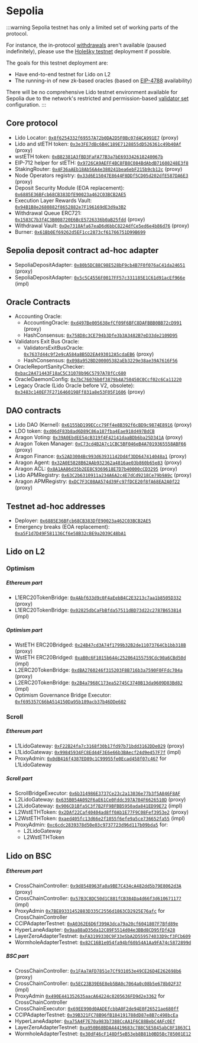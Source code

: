 # Sepolia

:::warning
Sepolia testnet has only a limited set of working parts of the protocol.

For instance, the in-protocol [withdrawals](../contracts/withdrawal-queue-erc721.md) aren't available
(paused indefinitely), please use the [Holešky testnet](./holesky.md) deployment if possible.

The goals for this testnet deployment are:

- Have end-to-end testnet for Lido on L2
- The running-in of new zk-based oracles (based on [EIP-4788](https://eips.ethereum.org/EIPS/eip-4788) availability)

There will be no comprehensive Lido testnet environment available for Sepolia due to the network's restricted
and permission-based [validator set](https://github.com/eth-clients/sepolia/issues/12) configuration.
:::


## Core protocol

- Lido Locator: [`0x8f6254332f69557A72b0DA2D5F0Bc07d4CA991E7`](https://sepolia.etherscan.io/address/0x8f6254332f69557A72b0DA2D5F0Bc07d4CA991E7) (proxy)
- Lido and stETH token: [`0x3e3FE7dBc6B4C189E7128855dD526361c49b40Af`](https://sepolia.etherscan.io/address/0x3e3FE7dBc6B4C189E7128855dD526361c49b40Af) (proxy)
- wstETH token: [`0xB82381A3fBD3FaFA77B3a7bE693342618240067b`](https://sepolia.etherscan.io/address/0xB82381A3fBD3FaFA77B3a7bE693342618240067b)
- EIP-712 helper for stETH: [`0x9726CA9AEFF4BC8FB8C084BdAbdB71608248E3f8`](https://sepolia.etherscan.io/address/0x9726CA9AEFF4BC8FB8C084BdAbdB71608248E3f8)
- StakingRouter: [`0x4F36aAEb18Ab56A4e380241bea6ebF215b9cb12c`](https://sepolia.etherscan.io/address/0x4F36aAEb18Ab56A4e380241bea6ebF215b9cb12c) (proxy)
- Node Operators registry: [`0x33d6E15047E8644F8DDf5CD05d202dfE587DA6E3`](https://sepolia.etherscan.io/address/0x33d6E15047E8644F8DDf5CD05d202dfE587DA6E3) (proxy)
- Deposit Security Module (EOA replacement): [`0x6885E36BFcb68CB383DfE90023a462C03BCB2AE5`](https://sepolia.etherscan.io/address/0x6885E36BFcb68CB383DfE90023a462C03BCB2AE5)
- Execution Layer Rewards Vault: [`0x94B1B8e2680882f8652882e7F196169dE3d9a3B2`](https://sepolia.etherscan.io/address/0x94B1B8e2680882f8652882e7F196169dE3d9a3B2)
- Withdrawal Queue ERC721: [`0x1583C7b3f4C3B008720E6BcE5726336b0aB25fdd`](https://sepolia.etherscan.io/address/0x1583C7b3f4C3B008720E6BcE5726336b0aB25fdd) (proxy)
- Withdrawal Vault: [`0xDe7318Afa67eaD6d6bbC8224dfCe5ed6e4b86d76`](https://sepolia.etherscan.io/address/0xDe7318Afa67eaD6d6bbC8224dfCe5ed6e4b86d76) (proxy)
- Burner: [`0x61Bb0Ef69262d5EF1cc2873cf61766751D99B699`](https://sepolia.etherscan.io/address/0x61Bb0Ef69262d5EF1cc2873cf61766751D99B699)

## Sepolia deposit contract ad-hoc adapter

- SepoliaDepositAdapter: [`0x80b5DC88C98E528bF9cb4B7F0f076aC41da24651`](https://sepolia.etherscan.io/address/0x80b5DC88C98E528bF9cb4B7F0f076aC41da24651) (proxy)
- SepoliaDepositAdapter: [`0x5c5C4556F0017FF57c331185E1C61d91acEf966e`](https://sepolia.etherscan.io/address/0x5c5C4556F0017FF57c331185E1C61d91acEf966e) (impl)

## Oracle Contracts

- Accounting Oracle:
  - AccountingOracle: [`0xd497Be005638efCf09F6BFC8DAFBBB0BB72cD991`](https://sepolia.etherscan.io/address/0xd497Be005638efCf09F6BFC8DAFBBB0BB72cD991) (proxy)
  - HashConsensus: [`0x758D8c3CE794b3Dfe3b3A3482B7eD33de2109D95`](https://sepolia.etherscan.io/address/0x758D8c3CE794b3Dfe3b3A3482B7eD33de2109D95)
- Validators Exit Bus Oracle:
  - ValidatorsExitBusOracle: [`0x7637d44c9f2e9cA584a8B5D2EA493012A5cdaEB6`](https://sepolia.etherscan.io/address/0x7637d44c9f2e9cA584a8B5D2EA493012A5cdaEB6) (proxy)
  - HashConsensus: [`0x098a952BD200005382aEb3229e38ae39A7616F56`](https://sepolia.etherscan.io/address/0x098a952BD200005382aEb3229e38ae39A7616F56)
- OracleReportSanityChecker: [`0xbac2A471443F18aC5C31078b96C5797A78fCc680`](https://sepolia.etherscan.io/address/0xbac2A471443F18aC5C31078b96C5797A78fCc680)
- OracleDaemonConfig: [`0x7bC76076b0f3879b4A750450C0Ccf02c6Ca11220`](https://sepolia.etherscan.io/address/0x7bC76076b0f3879b4A750450C0Ccf02c6Ca11220)
- Legacy Oracle (Lido Oracle before V2, obsolete): [`0x3483c140EF7F2716460198Ff831a8e53F05F1606`](https://sepolia.etherscan.io/address/0x3483c140EF7F2716460198Ff831a8e53F05F1606) (proxy)

## DAO contracts

- Lido DAO (Kernel): [`0x6155bD199ECcc79Ff4e8B392f6cBD9c9874E8916`](https://sepolia.etherscan.io/address/0x6155bD199ECcc79Ff4e8B392f6cBD9c9874E8916) (proxy)
- LDO token: [`0xd06dF83b8ad6D89C86a187fba4Eae918d497BdCB`](https://sepolia.etherscan.io/address/0xd06dF83b8ad6D89C86a187fba4Eae918d497BdCB)
- Aragon Voting: [`0x39A0EbdEE54cB319f4F42141daaBDb6ba25D341A`](https://sepolia.etherscan.io/address/0x39A0EbdEE54cB319f4F42141daaBDb6ba25D341A) (proxy)
- Aragon Token Manager: [`0xC73cd4B2A7c1CBC5BF046eB4A7019365558ABF66`](https://sepolia.etherscan.io/address/0xC73cd4B2A7c1CBC5BF046eB4A7019365558ABF66) (proxy)
- Aragon Finance: [`0x52AD3004Bc993d63931142Dd4f3DD647414048a1`](https://sepolia.etherscan.io/address/0x52AD3004Bc993d63931142Dd4f3DD647414048a1) (proxy)
- Aragon Agent: [`0x32A0E5828B62AAb932362a4816ae03b860b65e83`](https://sepolia.etherscan.io/address/0x32A0E5828B62AAb932362a4816ae03b860b65e83) (proxy)
- Aragon ACL: [`0x8A1AA86d35b2EE8C9369618E7D7b40000cCD3295`](https://sepolia.etherscan.io/address/0x8A1AA86d35b2EE8C9369618E7D7b40000cCD3295) (proxy)
- Lido APMRegistry: [`0x63C2b6310911a234A6A2c4E7dCd9218Ce79b9A9c`](https://sepolia.etherscan.io/address/0x63C2b6310911a234A6A2c4E7dCd9218Ce79b9A9c) (proxy)
- Aragon APMRegistry: [`0xDC7F3C08AA574d39Fc97fDCE20f8fA68EA2A0f22`](https://sepolia.etherscan.io/address/0xDC7F3C08AA574d39Fc97fDCE20f8fA68EA2A0f22) (proxy)

## Testnet ad-hoc addresses

- Deployer: [`0x6885E36BFcb68CB383DfE90023a462C03BCB2AE5`](https://sepolia.etherscan.io/address/0x6885E36BFcb68CB383DfE90023a462C03BCB2AE5)
- Emergency breaks (EOA replacement): [`0xa5F1d7D49F581136Cf6e58B32cBE9a2039C48bA1`](https://sepolia.etherscan.io/address/0xa5F1d7D49F581136Cf6e58B32cBE9a2039C48bA1)

## Lido on L2

### Optimism

##### Ethereum part

- L1ERC20TokenBridge: [`0x4Abf633d9c0F4aEebB4C2E3213c7aa1b8505D332`](https://sepolia.etherscan.io/address/0x4Abf633d9c0F4aEebB4C2E3213c7aa1b8505D332) (proxy)
- L1ERC20TokenBridge: [`0x02825dbCaFbBfda57511dBD73d22c2787B653814`](https://sepolia.etherscan.io/address/0x02825dbCaFbBfda57511dBD73d22c2787B653814) (impl)

##### Optimism part

- WstETH ERC20Bridged: [`0x24B47cd3A74f1799b32B2de11073764Cb1bb318B`](https://sepolia-optimism.etherscan.io/address/0x24B47cd3A74f1799b32B2de11073764Cb1bb318B) (proxy)
- WstETH ERC20Bridged: [`0xaB0c6F1015b644c252064155759Cdc90a6CBd50d`](https://sepolia-optimism.etherscan.io/address/0xaB0c6F1015b644c252064155759Cdc90a6CBd50d) (impl)
- L2ERC20TokenBridge: [`0xdBA2760246f315203F8B716b3a7590F0FFdc704a`](https://sepolia-optimism.etherscan.io/address/0xdBA2760246f315203F8B716b3a7590F0FFdc704a) (proxy)
- L2ERC20TokenBridge: [`0x2B4a7968C173ea52745C3740B13da9609D83Bd82`](https://sepolia-optimism.etherscan.io/address/0x2B4a7968C173ea52745C3740B13da9609D83Bd82) (impl)
- Optimism Governance Bridge Executor: [`0xf695357C66bA514150Da95b189acb37b46DDe602`](https://sepolia-optimism.etherscan.io/address/0xf695357C66bA514150Da95b189acb37b46DDe602)

### Scroll

##### Ethereum part

- L1LidoGateway: [`0xF22B24fa7c3168f30b17fd97b71bdd3162DDe029`](https://sepolia.etherscan.io/address/0xF22B24fa7c3168f30b17fd97b71bdd3162DDe029) (proxy)
- L1LidoGateway: [`0x99845934FC8Ed44F3E6e66b3BAecf24d9e457F7f`](https://sepolia.etherscan.io/address/0x99845934FC8Ed44F3E6e66b3BAecf24d9e457F7f) (impl)
- ProxyAdmin: [`0x0dB416f4387ED89c1C99955fe0Ecad458f07c467`](https://sepolia.etherscan.io/address/0x0dB416f4387ED89c1C99955fe0Ecad458f07c467) for L1LidoGateway

##### Scroll part

- ScrollBridgeExecutor: [`0x6b314986E3737Ce23c2a13036e77b3f5A846F8AF`](https://sepolia.scrollscan.com/address/0x6b314986E3737Ce23c2a13036e77b3f5A846F8AF)
- L2LidoGateway: [`0x635B054A092F6aE61Ce0Fddc397A704F6626510D`](https://sepolia.scrollscan.com/address/0x635B054A092F6aE61Ce0Fddc397A704F6626510D) (proxy)
- L2LidoGateway: [`0x906CD1Bfa5C3f7B2FF9BFBB5950ada841ED99E72`](https://sepolia.scrollscan.com/address/0x906CD1Bfa5C3f7B2FF9BFBB5950ada841ED99E72) (impl)
- L2WstETHToken: [`0x2DAf22Caf40404ad8ff0Ab1E77F9C08Fef3953e2`](https://sepolia.scrollscan.com/address/0x2DAf22Caf40404ad8ff0Ab1E77F9C08Fef3953e2) (proxy)
- L2WstETHToken: [`0xaed405fc13d66e2f1055f6efe9a5ce736652fa55`](https://sepolia.scrollscan.com/address/0xaed405fc13d66e2f1055f6efe9a5ce736652fa55) (impl)
- ProxyAdmin: [`0xc6cdc2839378d50e03c9737723d96d117b09bda5`](https://sepolia.scrollscan.com/address/0xc6cdc2839378d50e03c9737723d96d117b09bda5) for:
  - L2LidoGateway
  - L2WstETHToken

## Lido on BSC

##### Ethereum part

- CrossChainController: [`0x9d8548963Fa0a9BE7C434cA482dd5b79E8062d3A`](https://sepolia.etherscan.io/address/0x9d8548963Fa0a9BE7C434cA482dd5b79E8062d3A) (proxy)
- CrossChainController: [`0x57B3C8DC50d1C881fCB384Da4d66f3d610671177`](https://sepolia.etherscan.io/address/0x57B3C8DC50d1C881fCB384Da4d66f3d610671177) (impl)
- ProxyAdmin [`0x7BE89331452883D335C2556d1863CD2925E76afc`](https://sepolia.etherscan.io/address/0x7BE89331452883D335C2556d1863CD2925E76afc) for CrossChainController
- CCIPAdapterTestnet: [`0xA0362E6D6f399A3dca79a20cf6041807F7Bfd89e`](https://sepolia.etherscan.io/address/0xA0362E6D6f399A3dca79a20cf6041807F7Bfd89e)
- HyperLaneAdapter: [`0x9aa88aD35da12C89F5514d04e3BBd8CD95fDf428`](https://sepolia.etherscan.io/address/0x9aa88aD35da12C89F5514d04e3BBd8CD95fDf428)
- LayerZeroAdapterTestnet: [`0xFA3199330C9F33e5bA2D559574033D9cf3FCb609`](https://sepolia.etherscan.io/address/0xFA3199330C9F33e5bA2D559574033D9cf3FCb609)
- WormholeAdapterTestnet: [`0x82C16B1e054fa94bf60b54A1Aa9FA74c5872899d`](https://sepolia.etherscan.io/address/0x82C16B1e054fa94bf60b54A1Aa9FA74c5872899d)

##### BSC part

- CrossChainController: [`0x1FAa7AFD7851e7Cf931053e49CE26D4E262698b6`](https://testnet.bscscan.com/address/0x1FAa7AFD7851e7Cf931053e49CE26D4E262698b6) (proxy)
- CrossChainController: [`0x5EC23B39E6E8eb5BA0c7064a0c08b5e678b02F37`](https://testnet.bscscan.com/address/0x5EC23B39E6E8eb5BA0c7064a0c08b5e678b02F37) (impl)
- ProxyAdmin [`0x490E441352635aacA64224c8205636FD9d2e3362`](https://testnet.bscscan.com/address/0x490E441352635aacA64224c8205636FD9d2e3362) for CrossChainController
- CrossChainExecutor: [`0x69EE990d0AADEfcbbA0F2de94E0F26521ae680ff`](https://testnet.bscscan.com/address/0x69EE990d0AADEfcbbA0F2de94E0F26521ae680ff)
- CCIPAdapterTestnet: [`0x39B321FC78B96fB184191788dD87e8B7c498bcEa`](https://testnet.bscscan.com/address/0x39B321FC78B96fB184191788dD87e8B7c498bcEa)
- HyperLaneAdapter: [`0xa75A4F7E70a983b7388CcAA1F6C88BebC4AFc0Ef`](https://testnet.bscscan.com/address/0xa75A4F7E70a983b7388CcAA1F6C88BebC4AFc0Ef)
- LayerZeroAdapterTestnet: [`0xa950B68BDA44419683c788C5E5845abC8F1863C1`](https://testnet.bscscan.com/address/0xa950B68BDA44419683c788C5E5845abC8F1863C1)
- WormholeAdapterTestnet: [`0x30dF46cF148Df5eB53eb8B81b0BD5Bc785001E12`](https://testnet.bscscan.com/address/0x30dF46cF148Df5eB53eb8B81b0BD5Bc785001E12)

